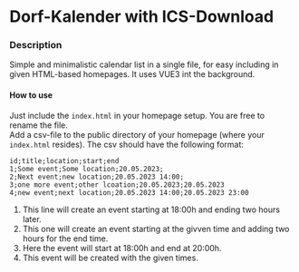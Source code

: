 # Dorf-Kalender with ICS-Download

### Description
Simple and minimalistic calendar list in a single file, for easy including in given HTML-based homepages. It uses VUE3 int the background.

#### How to use
Just include the `index.html` in your homepage setup. You are free to rename the file.  
Add a csv-file to the public directory of your homepage (where your `index.html` resides). The csv should have the following format:  

    id;title;location;start;end  
    1;Some event;Some location;20.05.2023;  
    2;Next event;new location;20.05.2023 14:00;  
    3;one more event;other lcoation;20.05.2023;20.05.2023  
    4;new event;next location;20.05.2023 14:00;20.05.2023 23:00  
  
1. This line will create an event starting at 18:00h and ending two hours later.  
2. This one will create an event starting at the givven time and adding two hours for the end time.
3. Here the event will start at 18:00h and end at 20:00h.
4. This event will be created with the given times.
